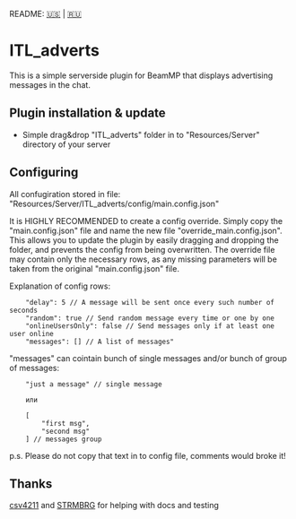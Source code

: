 README: [🇺🇸](/README.md) | [🇷🇺](/README.ru.md)

# ITL_adverts

This is a simple serverside plugin for BeamMP that displays advertising messages in the chat.

## Plugin installation & update

- Simple drag&drop "ITL_adverts" folder in to "Resources/Server" directory of your server

## Configuring

All confugiration stored in file: "Resources/Server/ITL_adverts/config/main.config.json"

It is HIGHLY RECOMMENDED to create a config override. Simply copy the "main.config.json" file and name the new file "override_main.config.json". This allows you to update the plugin by easily dragging and dropping the folder, and prevents the config from being overwritten. The override file may contain only the necessary rows, as any missing parameters will be taken from the original "main.config.json" file.

Explanation of config rows:
```
    "delay": 5 // A message will be sent once every such number of seconds
    "random": true // Send random message every time or one by one
    "onlineUsersOnly": false // Send messages only if at least one user online
    "messages": [] // A list of messages"
```
"messages" can cointain bunch of single messages and/or bunch of group of messages:
```
    "just a message" // single message

    или

    [
        "first msg",
        "second msg"
    ] // messages group
```
p.s. Please do not copy that text in to config file, comments would broke it!

## Thanks

[csv4211](https://github.com/csv4211) and [STRMBRG](https://github.com/STRMBRG) for helping with docs and testing
